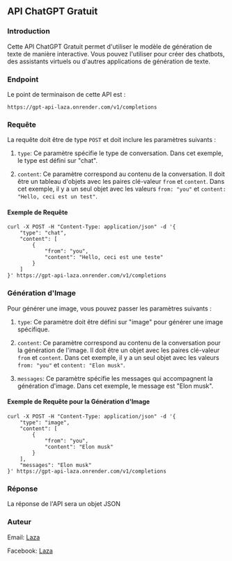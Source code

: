 ## API ChatGPT Gratuit

### Introduction
Cette API ChatGPT Gratuit permet d'utiliser le modèle de génération de texte de manière interactive. Vous pouvez l'utiliser pour créer des chatbots, des assistants virtuels ou d'autres applications de génération de texte.

### Endpoint
Le point de terminaison de cette API est :
```
https://gpt-api-laza.onrender.com/v1/completions
```

### Requête
La requête doit être de type `POST` et doit inclure les paramètres suivants :

1. `type`: Ce paramètre spécifie le type de conversation. Dans cet exemple, le type est défini sur "chat".

2. `content`: Ce paramètre correspond au contenu de la conversation. Il doit être un tableau d'objets avec les paires clé-valeur `from` et `content`. Dans cet exemple, il y a un seul objet avec les valeurs `from: "you"` et `content: "Hello, ceci est un test"`.

#### Exemple de Requête
```
curl -X POST -H "Content-Type: application/json" -d '{
    "type": "chat",
    "content": [
        {
            "from": "you",
            "content": "Hello, ceci est une teste"
        }
    ]
}' https://gpt-api-laza.onrender.com/v1/completions
```

### Génération d'Image

Pour générer une image, vous pouvez passer les paramètres suivants :

1. `type`: Ce paramètre doit être défini sur "image" pour générer une image spécifique.

2. `content`: Ce paramètre correspond au contenu de la conversation pour la génération de l'image. Il doit être un objet avec les paires clé-valeur `from` et `content`. Dans cet exemple, il y a un seul objet avec les valeurs `from: "you"` et `content: "Elon musk"`.

3. `messages`: Ce paramètre spécifie les messages qui accompagnent la génération d'image. Dans cet exemple, le message est "Elon musk".

#### Exemple de Requête pour la Génération d'Image
```
curl -X POST -H "Content-Type: application/json" -d '{
    "type": "image",
    "content": [
        {
            "from": "you",
            "content": "Elon musk"
        }
    ],
    "messages": "Elon musk"
}' https://gpt-api-laza.onrender.com/v1/completions
```

### Réponse
La réponse de l'API sera un objet JSON

### Auteur
Email: <a href="mailto:lazaniaina13@gmail.com">Laza</a>

Facebook:  <a href="https://www.facebook.com/lazaniaina.r">Laza</a>
